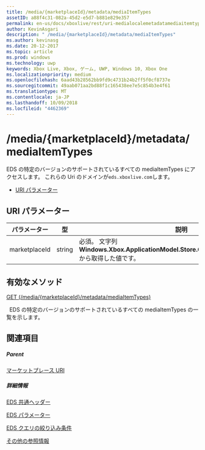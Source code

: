 ```yaml
---
title: /media/{marketplaceId}/metadata/mediaItemTypes
assetID: a88f4c31-082a-45d2-e5d7-b881e829e357
permalink: en-us/docs/xboxlive/rest/uri-medialocalemetadatamediaitemtypes.html
author: KevinAsgari
description: " /media/{marketplaceId}/metadata/mediaItemTypes"
ms.author: kevinasg
ms.date: 20-12-2017
ms.topic: article
ms.prod: windows
ms.technology: uwp
keywords: Xbox Live, Xbox, ゲーム, UWP, Windows 10, Xbox One
ms.localizationpriority: medium
ms.openlocfilehash: 6aad43b28562bb9fd9c4731b24b2ff5f0cf8737e
ms.sourcegitcommit: 49aab071aa2bd88f1c165438ee7e5c854b3e4f61
ms.translationtype: MT
ms.contentlocale: ja-JP
ms.lasthandoff: 10/09/2018
ms.locfileid: "4462369"
---
```

# <a name="mediamarketplaceidmetadatamediaitemtypes"></a>/media/{marketplaceId}/metadata/mediaItemTypes
EDS の特定のバージョンのサポートされているすべての mediaItemTypes にアクセスします。 これらの Uri のドメインが`eds.xboxlive.com`します。
 
  * [URI パラメーター](#ID4EV)
 
<a id="ID4EV"></a>

 
## <a name="uri-parameters"></a>URI パラメーター
 
| パラメーター| 型| 説明| 
| --- | --- | --- | 
| marketplaceId| string| 必須。 文字列<b>Windows.Xbox.ApplicationModel.Store.Configuration.MarketplaceId</b>から取得した値です。| 
  
<a id="ID4EUB"></a>

 
## <a name="valid-methods"></a>有効なメソッド

[GET (/media/{marketplaceId}/metadata/mediaItemTypes)](uri-medialocalemetadatamediaitemtypesget.md)

&nbsp;&nbsp;EDS の特定のバージョンのサポートされているすべての mediaItemTypes の一覧を示します。
 
<a id="ID4E5B"></a>

 
## <a name="see-also"></a>関連項目
 
<a id="ID4EAC"></a>

 
##### <a name="parent"></a>Parent 

[マーケットプレース URI](atoc-reference-marketplace.md)

  
<a id="ID4EKC"></a>

 
##### <a name="further-information"></a>詳細情報 

[EDS 共通ヘッダー](../../additional/edscommonheaders.md)

 [EDS パラメーター](../../additional/edsparameters.md)

 [EDS クエリの絞り込み条件](../../additional/edsqueryrefiners.md)

 [その他の参照情報](../../additional/atoc-xboxlivews-reference-additional.md)

   